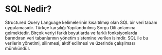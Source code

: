 
# SQL Nedir?

Structured Query Language kelimelerinin kısaltılmışı olan SQL bir veri tabanı uygulamasıdır. Türkçe karşılığı Yapılandırılmış Sorgu Dili anlamına gelmektedir.
Birçok veriyi farklı boyutlarda ve farklı fonksiyonlarda barındıran veri tabanlarının yönetim sistemine verilen isimdir. SQL ile bu verilerin yönetimi, silinmesi, aktif edilmesi ve üzerinde çalışılması mümkündür.
